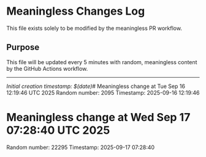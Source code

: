 # Meaningless Changes Log

This file exists solely to be modified by the meaningless PR workflow.

## Purpose
This file will be updated every 5 minutes with random, meaningless content by the GitHub Actions workflow.

---
*Initial creation timestamp: $(date)*# Meaningless change at Tue Sep 16 12:19:46 UTC 2025
Random number: 2095
Timestamp: 2025-09-16 12:19:46

# Meaningless change at Wed Sep 17 07:28:40 UTC 2025
Random number: 22295
Timestamp: 2025-09-17 07:28:40

